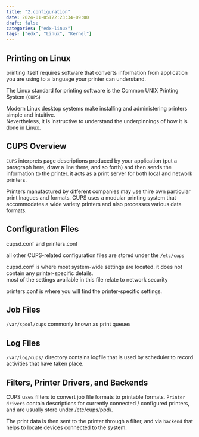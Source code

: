 ```yaml
---
title: "2.configuration"
date: 2024-01-05T22:23:34+09:00
draft: false
categories: ["edx-linux"]
tags: ["edx", "Linux", "Kernel"]
---
```


## Printing on Linux

printing itself requires software that converts information from application you are using to a language your printer can understand.

The Linux standard for printing software is the Common UNIX Printing System (`CUPS`)

Modern Linux desktop systems make installing and administering printers simple and intuitive.  
Nevertheless, it is instructive to understand the underpinnings of how it is done in Linux.

## CUPS Overview

`CUPS` interprets page descriptions produced by your application (put a paragraph here, draw a line there, and so forth) and then sends the information to the printer. it acts as a print server for both local and network printers.

Printers manufactured by different companies may use thire own particular print lnagues and formats. CUPS uses a modular printing system that accommodates a wide variety printers and also processes various data formats.

## Configuration Files

cupsd.conf and printers.conf

all other CUPS-related configuration files are stored under the `/etc/cups`

cupsd.conf is where most system-wide settings are located. it does not contain any printer-specific details.  
most of the settings available in this file relate to network security

printers.conf is where you will find the printer-specific settings.

## Job Files

`/var/spool/cups` commonly known as print queues

## Log Files

`/var/log/cups/` directory contains logfile that is used by scheduler to record activities that have taken place.

## Filters, Printer Drivers, and Backends

CUPS uses filters to convert job file formats to printable formats. `Printer drivers` contain descriptions for currently connected / configured printers,  
and are usually store under /etc/cups/ppd/.

The print data is then sent to the printer through a filter, and via `backend` that helps to locate devices connected to the system.
